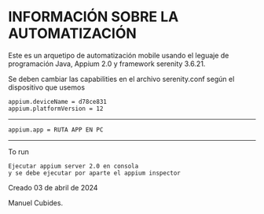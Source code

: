 # INFORMACIÓN SOBRE LA AUTOMATIZACIÓN
Este es un arquetipo de automatización mobile usando el leguaje de programación Java, Appium 2.0 y framework serenity  3.6.21.

Se deben cambiar las capabilities en el archivo serenity.conf según el dispositivo  que usemos
```
appium.deviceName = d78ce831
appium.platformVersion = 12
```
------------

```
appium.app = RUTA APP EN PC
```
------------

To run
```
Ejecutar appium server 2.0 en consola 
y se debe ejecutar por aparte el appium inspector

```

Creado 03 de abril de 2024

Manuel Cubides.
